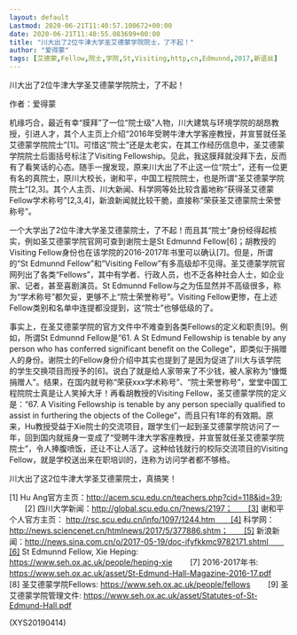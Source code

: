 ```yaml
---
layout: default
Lastmod: 2020-06-21T11:40:57.100672+00:00
date: 2020-06-21T11:40:55.083699+00:00
title: "川大出了2位牛津大学圣艾德蒙学院院士，了不起！"
author: "爱得蒙"
tags: [艾德蒙,Fellow,院士,学院,St,Visiting,http,cn,Edmunnd,2017,新语丝]
---
```


川大出了2位牛津大学圣艾德蒙学院院士，了不起！

作者：爱得蒙

机缘巧合，最近有幸“膜拜”了一位“院士级”人物，川大建筑与环境学院的胡昂教授，引进人才，其个人主页上介绍“2016年受聘牛津大学客座教授，并宣誓就任圣艾德蒙学院院士”[1]。可惜这“院士”还是太老实，在其工作经历信息中，圣艾德蒙学院院士后面括号标注了Visiting Fellowship。见此，我这膜拜就没拜下去，反而有了看笑话的心态。随手一搜发现，原来川大出了不止这一位“院士”，还有一位更有名的真院士，原川大校长，谢和平，中国工程院院士，也是所谓“圣艾德蒙学院院士”[2,3]。其个人主页、川大新闻、科学网等处比较含蓄地称“获得圣艾德蒙Fellow学术称号”[2,3,4]，新浪新闻就比较干脆，直接称“荣获圣艾德蒙院士荣誉称号”。

一个大学出了2位牛津大学圣艾德蒙院士，了不起！而且其“院士”身份经得起核实，例如圣艾德蒙学院官网可查到谢院士是St Edmunnd Fellow[6]；胡教授的Visiting Fellow身份也在该学院的2016-2017年书里可以确认[7]。但是，所谓的“St Edmunnd Fellow”和”Visiting Fellow”有多高级却不见得。圣艾德蒙学院官网列出了各类“Fellows”，其中有学者、行政人员，也不乏各种社会人士，如企业家、记者，甚至喜剧演员。St Edmunnd Fellow与之为伍显然并不高级很多，称为“学术称号”都欠妥，更够不上“院士荣誉称号”。Visiting Fellow更惨，在上述Fellow类别和名单中连提都没提到，这“院士”也够低级的了。

事实上，在圣艾德蒙学院的官方文件中不难查到各类Fellows的定义和职责[9]。例如，所谓St Edmunnd Fellow是“61. A St Edmund Fellowship is tenable by any person who has conferred significant benefit on the College”，即类似于捐赠人的身份。谢院士的Fellow身份介绍中其实也提到了是因为促进了川大与该学院的学生交换项目而授予的[6]。说白了就是给人家带来了不少钱，被人家称为“慷慨捐赠人”。结果，在国内就号称“荣获xxx学术称号”、“院士荣誉称号”，堂堂中国工程院院士真是让人笑掉大牙！再看胡教授的Visiting Fellow，圣艾德蒙学院的定义是：“67. A Visiting Fellowship is tenable by any person specially qualified to assist in furthering the objects of the College”，而且只有1年的有效期。原来，Hu教授受益于Xie院士的交流项目，跟学生们一起到圣艾德蒙学院访问了一年，回到国内就摇身一变成了“受聘牛津大学客座教授，并宣誓就任圣艾德蒙学院院士”，令人捧腹喷饭，还让不让人活了。这种给钱就行的校际交流项目的Visiting Fellow，就是学校送出来在职培训的，连称为访问学者都不够格。

川大出了这2位牛津大学圣艾德蒙院士，真搞笑！

[1] Hu Ang官方主页：http://acem.scu.edu.cn/teachers.php?cid=118&id=39; 　　[2] 四川大学新闻：http://global.scu.edu.cn/?news/2197；　　[3] 谢和平个人官方主页： http://rsc.scu.edu.cn/info/1097/1244.htm　　[4] 科学网：http://news.sciencenet.cn/htmlnews/2017/5/377886.shtm；　　[5] 新浪新闻：http://news.sina.com.cn/o/2017-05-19/doc-ifyfkkmc9782171.shtml　　[6] St Edmunnd Fellow, Xie Heping: https://www.seh.ox.ac.uk/people/heping-xie 　　[7] 2016-2017年书: https://www.seh.ox.ac.uk/asset/St-Edmund-Hall-Magazine-2016-17.pdf 　　[8] 圣艾德蒙学院Fellows: https://www.seh.ox.ac.uk/people/fellows 　　[9] 圣艾德蒙学院管理文件: https://www.seh.ox.ac.uk/asset/Statutes-of-St-Edmund-Hall.pdf

(XYS20190414)

